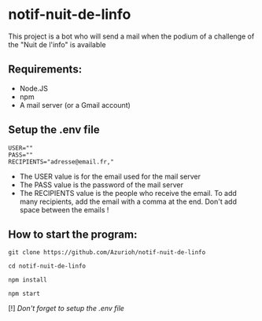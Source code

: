 # notif-nuit-de-linfo
 
This project is a bot who will send a mail when the podium of a challenge of the "Nuit de l'info" is available

## Requirements:

- Node.JS
- npm
- A mail server (or a Gmail account)

## Setup the .env file

```
USER=""
PASS=""
RECIPIENTS="adresse@email.fr,"
```
- The USER value is for the email used for the mail server
- The PASS value is the password of the mail server
- The RECIPIENTS value is the people who receive the email. To add many recipients, add the email with a comma at the end. Don't add space between the emails !

## How to start the program:

```
git clone https://github.com/Azurioh/notif-nuit-de-linfo

cd notif-nuit-de-linfo

npm install

npm start
```

[!] *Don't forget to setup the .env file*
